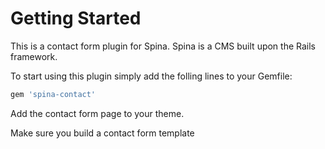 # Getting Started

This is a contact form plugin for Spina. Spina is a CMS built upon the Rails framework. 

To start using this plugin simply add the folling lines to your Gemfile:

```ruby
gem 'spina-contact'
```

Add the contact form page to your theme. 

Make sure you build a contact form template
